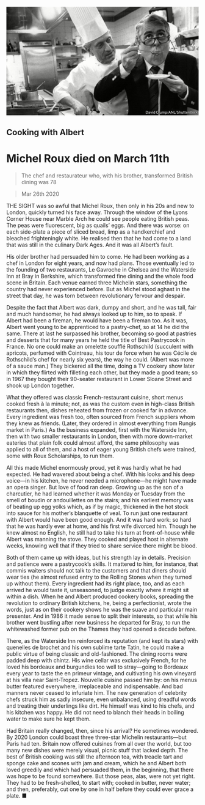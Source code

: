 ![](./images/20200328_OBP501.jpg)

## Cooking with Albert

# Michel Roux died on March 11th

> The chef and restaurateur who, with his brother, transformed British dining was 78

> Mar 26th 2020

THE SIGHT was so awful that Michel Roux, then only in his 20s and new to London, quickly turned his face away. Through the window of the Lyons Corner House near Marble Arch he could see people eating British peas. The peas were fluorescent, big as quails’ eggs. And there was worse: on each side-plate a piece of sliced bread, limp as a handkerchief and bleached frighteningly white. He realised then that he had come to a land that was still in the culinary Dark Ages. And it was all Albert’s fault.

His older brother had persuaded him to come. He had been working as a chef in London for eight years, and now had plans. Those eventually led to the founding of two restaurants, Le Gavroche in Chelsea and the Waterside Inn at Bray in Berkshire, which transformed fine dining and the whole food scene in Britain. Each venue earned three Michelin stars, something the country had never experienced before. But as Michel stood aghast in the street that day, he was torn between revolutionary fervour and despair.

Despite the fact that Albert was dark, dumpy and short, and he was tall, fair and much handsomer, he had always looked up to him, so to speak. If Albert had been a fireman, he would have been a fireman too. As it was, Albert went young to be apprenticed to a pastry-chef, so at 14 he did the same. There at last he surpassed his brother, becoming so good at pastries and desserts that for many years he held the title of Best Pastrycook in France. No one could make an omelette soufflé Rothschild (succulent with apricots, perfumed with Cointreau, his tour de force when he was Cécile de Rothschild’s chef for nearly six years), the way he could. (Albert was more of a sauce man.) They bickered all the time, doing a TV cookery show later in which they flirted with filleting each other, but they made a good team; so in 1967 they bought their 90-seater restaurant in Lower Sloane Street and shook up London together.

What they offered was classic French-restaurant cuisine, short menus cooked fresh à la minute; not, as was the custom even in high-class British restaurants then, dishes reheated from frozen or cooked far in advance. Every ingredient was fresh too, often sourced from French suppliers whom they knew as friends. (Later, they ordered in almost everything from Rungis market in Paris.) As the business expanded, first with the Waterside Inn, then with two smaller restaurants in London, then with more down-market eateries that plain folk could almost afford, the same philosophy was applied to all of them, and a host of eager young British chefs were trained, some with Roux Scholarships, to run them.

All this made Michel enormously proud, yet it was hardly what he had expected. He had wavered about being a chef. With his looks and his deep voice—in his kitchen, he never needed a microphone—he might have made an opera singer. But love of food ran deep. Growing up as the son of a charcutier, he had learned whether it was Monday or Tuesday from the smell of boudin or andouillettes on the stairs; and his earliest memory was of beating up egg yolks which, as if by magic, thickened in the hot stock into sauce for his mother’s blanquette of veal. To run just one restaurant with Albert would have been good enough. And it was hard work: so hard that he was hardly ever at home, and his first wife divorced him. Though he knew almost no English, he still had to take his turn at front-of-house while Albert was manning the stove. They cooked and played host in alternate weeks, knowing well that if they tried to share service there might be blood.

Both of them came up with ideas, but his strength lay in details. Precision and patience were a pastrycook’s skills. It mattered to him, for instance, that commis waiters should not talk to the customers and that diners should wear ties (he almost refused entry to the Rolling Stones when they turned up without them). Every ingredient had its right place, too, and as each arrived he would taste it, unseasoned, to judge exactly where it might sit within a dish. When he and Albert produced cookery books, spreading the revolution to ordinary British kitchens, he, being a perfectionist, wrote the words, just as on their cookery shows he was the suave and particular main presenter. And in 1986 it made sense to split their interests, so that while his brother went bustling after new business he departed for Bray, to run the whitewashed former pub on the Thames they had opened a decade before.

There, as the Waterside Inn reinforced its reputation (and kept its stars) with quenelles de brochet and his own sublime tarte Tatin, he could make a public virtue of being classic and old-fashioned. The dining rooms were padded deep with chintz. His wine cellar was exclusively French, for he loved his bordeaux and burgundies too well to stray—going to Bordeaux every year to taste the en primeur vintage, and cultivating his own vineyard at his villa near Saint-Tropez. Nouvelle cuisine passed him by: on his menus butter featured everywhere, irreplaceable and indispensable. And bad manners never ceased to infuriate him. The new generation of celebrity chefs struck him as sadly insecure, even unbalanced, using dreadful words and treating their underlings like dirt. He himself was kind to his chefs, and his kitchen was happy. He did not need to blanch their heads in boiling water to make sure he kept them.

Had Britain really changed, then, since his arrival? He sometimes wondered. By 2020 London could boast three three-star Michelin restaurants—but Paris had ten. Britain now offered cuisines from all over the world, but too many new dishes were merely visual, picnic stuff that lacked depth. The best of British cooking was still the afternoon tea, with treacle tart and sponge cake and scones with jam and cream, which he and Albert both loved greedily and which had persuaded them, in the beginning, that there was hope to be found somewhere. But those peas, alas, were not yet right. They had to be fresh-shelled, to start with; cooked in butter, never water; and then, preferably, cut one by one in half before they could ever grace a plate. ■